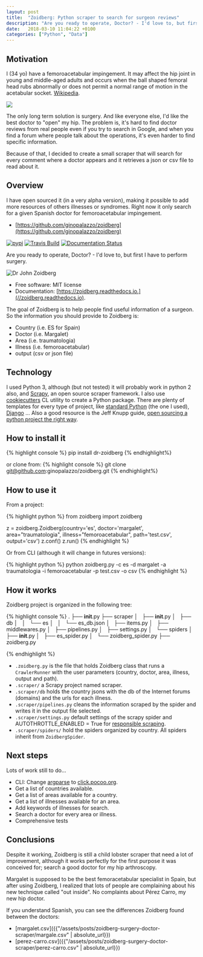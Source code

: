 ```yaml
---
layout: post
title:  "Zoidberg: Python scraper to search for surgeon reviews"
description: "Are you ready to operate, Doctor? - I'd love to, but first I have to perform surgery."
date:   2018-03-10 11:04:22 +0100
categories: ["Python", "Data"]
---
```


## Motivation
I (34 yo) have a femoroacetabular impingement. It may affect the hip joint in young and middle-aged adults and occurs when the ball shaped femoral head rubs abnormally or does not permit a normal range of motion in the acetabular socket. [Wikipedia](https://en.wikipedia.org/wiki/Femoroacetabular_impingement).

<div class="full">
    <a href="/assets/posts/{{page.slug}}/impingement.jpeg">
    <img class="img-fluid" src="/assets/posts/{{page.slug}}/impingement.jpeg">
    </a>
</div>

The only long term solution is surgery. And like everyone else, I'd like the best doctor to "open" my hip.
The problem is, it's hard to find doctor reviews from real people even if you try to search in Google, and when you find a forum where people talk about the operations, it's even harder to find specific information.

Because of that, I decided to create a small scraper that will search for every comment where a doctor appears and it retrieves a json or csv file to read about it.

## Overview
I have open sourced it (in a very alpha version), making it possible to add more resources of others illnesses or syndromes. Right now it only search for a given Spanish doctor for femoroacetabular impingement.
- [https://github.com/ginopalazzo/zoidberg](https://github.com/ginopalazzo/zoidberg)

[![pypi](https://img.shields.io/pypi/v/zoidberg.svg)](https://pypi.python.org/pypi/dr-zoidberg)
[![Travis Build](https://img.shields.io/travis/ginopalazzo/zoidberg.svg)](https://travis-ci.org/ginopalazzo/zoidberg)
[![Documentation Status](https://readthedocs.org/projects/zoidberg/badge/?version=latest)](https://zoidberg.readthedocs.io/en/latest/?badge=latest)

Are you ready to operate, Doctor? - I'd love to, but first I have to perform surgery.


![Dr John Zoidberg](https://upload.wikimedia.org/wikipedia/en/4/4a/Dr_John_Zoidberg.png)

- Free software: MIT license
- Documentation: [https://zoidberg.readthedocs.io.](//zoidberg.readthedocs.io).

The goal of Zoidberg is to help people find useful information of a surgeon. So the information you should provide to Zoidberg is:
- Country (i.e. ES for Spain)
- Doctor (i.e. Margalet)
- Area (i.e. traumatologia)
- Illness (i.e. femoroacetabular)
- output (csv or json file)

## Technology
I used Python 3, although (but not tested) it will probably work in python 2 also, and [Scrapy](https://scrapy.org/), an open source scraper framework.
I also use [cookiecutters](https://github.com/audreyr/cookiecutter) CL utility  to create a Python package. There are plenty of templates for every type of project, like [standard Python](https://github.com/audreyr/cookiecutter-pypackage) (the one I used), [Django](https://github.com/pydanny/cookiecutter-django) ...
Also a good resource is the Jeff Knupp guide, [open sourcing a python project the right way](https://jeffknupp.com/blog/2013/08/16/open-sourcing-a-python-project-the-right-way/).

## How to install it

{% highlight console %}
pip install dr-zoidberg
{% endhighlight%}

or clone from:
{% highlight console %}
git clone git@github.com:ginopalazzo/zoidberg.git
{% endhighlight%}

## How to use it

From a project:

{% highlight python %}
from zoidberg import zoidberg

z = zoidberg.Zoidberg(country='es', doctor='margalet', area="traumatologia", illness="femoroacetabular", path='test.csv', output='csv')
z.conf()
z.run()
{% endhighlight %}

Or from CLI (although it will change in futures versions):

{% highlight python %}
python zoidberg.py -c es -d margalet -a traumatologia -i femoroacetabular -p test.csv -o csv
{% endhighlight %}

## How it works
Zoidberg project is organized in the following tree:

{% highlight console %}
.
├── __init__.py
├── scraper
│   ├── __init__.py
│   ├── db
│   │   └── es
│   │       └── es_db.json
│   ├── items.py
│   ├── middlewares.py
│   ├── pipelines.py
│   ├── settings.py
│   └── spiders
│       ├── __init__.py
│       ├── es_spider.py
│       └── zoidberg_spider.py
├── zoidberg.py

{% endhighlight %}

- `.zoidberg.py` is the file that holds Zoidberg class that runs a `CrawlerRunner` with the user parameters (country, doctor, area, illness, output and path).
- `.scraper/` a Scrapy project named scraper.
- `.scraper/db` holds the country jsons with the db of the Internet forums (domains) and the urls for each illness.
- `.scraper/pipelines.py` cleans the information scraped by the spider and writes it in the output file selected.
- `.scraper/settings.py` default settings of the scrapy spider and AUTOTHROTTLE_ENABLED = True for [responsible scraping](https://doc.scrapy.org/en/latest/topics/autothrottle.html).
- `.scraper/spiders/` hold the spiders organized by country. All spiders inherit from `ZoidbergSpider`.


## Next steps
Lots of work still to do...

- CLI: Change [argparse](https://docs.python.org/3/library/argparse.html) to [click.pocoo.org](http://click.pocoo.org/5/).
- Get a list of countries available.
- Get  a list of areas available for a country.
- Get a list of illnesses available for an area.
- Add keywords of illnesses for search.
- Search a doctor for every area or illness.
- Comprehensive tests

## Conclusions
Despite it working, Zoidberg is still a child lobster scraper that need a lot of improvement, although it works perfectly for the first purpose it was conceived for; search a good doctor for my hip arthroscopy.

Margalet is supposed to be the best femoracetabular specialist in Spain, but after using Zoidberg, I realized that lots of people are complaining about his new technique called "out inside". No complaints about Pérez Carro, my new hip doctor.

If you understand Spanish, you can see the differences Zoidberg found between the doctors:
- [margalet.csv]({{"/assets/posts/zoidberg-surgery-doctor-scraper/margale.csv" | absolute_url}})
- [perez-carro.csv]({{"/assets/posts/zoidberg-surgery-doctor-scraper/perez-carro.csv" | absolute_url}})
